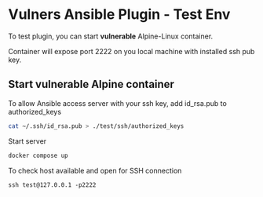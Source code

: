# Vulners Ansible Plugin - Test Env

To test plugin, you can start __vulnerable__ Alpine-Linux container.

Container will expose port 2222 on you local machine with installed ssh pub key.

## Start vulnerable Alpine container

To allow Ansible access server with your ssh key, add id_rsa.pub to authorized_keys
```bash
cat ~/.ssh/id_rsa.pub > ./test/ssh/authorized_keys
```
Start server

```bash
docker compose up
```

To check host available and open for SSH connection
```shell
ssh test@127.0.0.1 -p2222
```